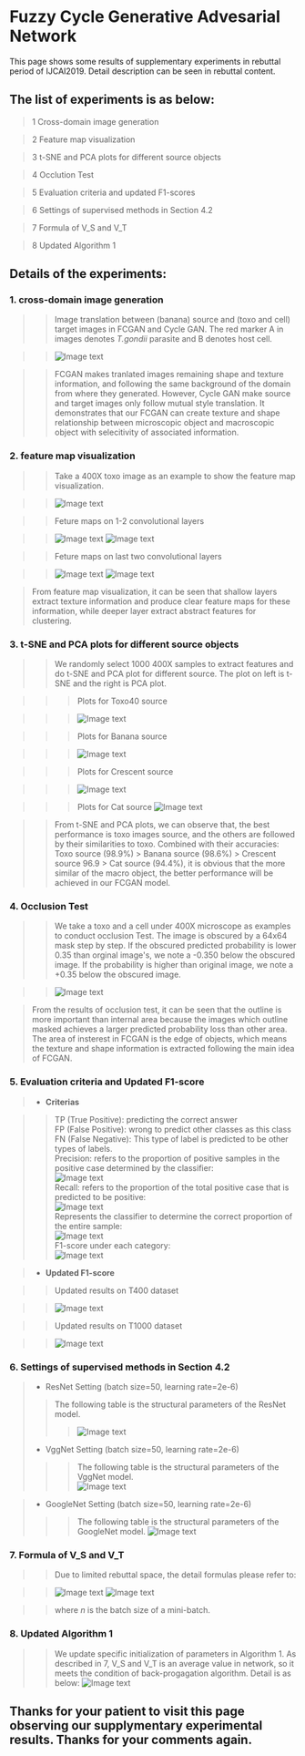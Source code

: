 # Fuzzy Cycle Generative Advesarial Network
This page shows some results of supplementary experiments in rebuttal period of IJCAI2019. Detail description can be seen in rebuttal content.

## The list of experiments is as below:
> 1 Cross-domain image generation

> 2 Feature map visualization
  
> 3 t-SNE and PCA plots for different source objects
  
> 4 Occlution Test
  
> 5 Evaluation criteria and updated F1-scores

> 6 Settings of supervised methods in Section 4.2

> 7 Formula of V_S and V_T

> 8 Updated Algorithm 1

## Details of the experiments:
### 1. cross-domain image generation
>> Image translation between (banana) source and (toxo and cell) target images in FCGAN and Cycle GAN. The red marker A in images denotes *T.gondii* parasite and B denotes host cell.

>> ![Image text](https://github.com/fcgan/Rebuttal/blob/master/imgs/generation.jpg)

>> FCGAN makes tranlated images remaining shape and texture information, and following the same background of the domain from where they generated. However, Cycle GAN make source and target images only follow mutual style translation. It demonstrates that our FCGAN can create texture and shape relationship between microscopic object and macroscopic object with selecitivity of associated information.

### 2. feature map visualization
>> Take a 400X toxo image as an example to show the feature map visualization.


>> ![Image text](https://github.com/fcgan/Rebuttal/blob/master/imgs/2671y_1.png)

>> Feture maps on 1-2 convolutional layers

>> ![Image text](https://github.com/fcgan/Rebuttal/blob/master/imgs/conv13.png)
>> ![Image text](https://github.com/fcgan/Rebuttal/blob/master/imgs/conv14.png)

>> Feture maps on last two convolutional layers

>> ![Image text](https://github.com/fcgan/Rebuttal/blob/master/imgs/conv24.png)
>> ![Image text](https://github.com/fcgan/Rebuttal/blob/master/imgs/conv25.png)


> From feature map visualization, it can be seen that shallow layers extract texture information and produce clear feature maps for these information, while deeper layer extract abstract features for clustering.

### 3. t-SNE and PCA plots for different source objects
>> We randomly select 1000 400X samples to extract features and do t-SNE and PCA plot for different source. The plot on left is t-SNE and the right is PCA plot.

>>> Plots for Toxo40 source

>>> ![Image text](https://github.com/fcgan/Rebuttal/blob/master/imgs/toxo_toxo40.png)

>>> Plots for Banana source

>>> ![Image text](https://github.com/fcgan/Rebuttal/blob/master/imgs/banana_40x.png)


>>> Plots for Crescent source

>>> ![Image text](https://github.com/fcgan/Rebuttal/blob/master/imgs/crescent_40X.png)

>>> Plots for Cat source
>>> ![Image text](https://github.com/fcgan/Rebuttal/blob/master/imgs/cat_toxo40.png)

>> From t-SNE and PCA plots, we can observe that, the best performance is toxo images source, and the others are followed by their similarities to toxo. Combined with their accuracies: Toxo source (98.9%) > Banana source (98.6%) > Crescent source 96.9 > Cat source (94.4%), it is obvious that the more similar of the macro object, the better performance will be achieved in our FCGAN model.

### 4. Occlusion Test
>> We take a toxo and a cell under 400X microscope as examples to conduct occlusion Test. The image is obscured by a 64x64 mask step by step. 
>> If the obscured predicted probability is lower 0.35 than orginal image's, we note a -0.350 below the obscured image. If the probability is higher than original image, we note a +0.35 below the obscured image.

>> ![Image text](https://github.com/fcgan/Rebuttal/blob/master/imgs/banana_occlusion.jpg)

>From the results of occlusion test, it can be seen that the outline is more important than internal area because the images which outline masked achieves a larger predicted probability loss than other area. The area of insterest in FCGAN is the edge of  objects, which means the texture and shape information is extracted following the main idea of FCGAN.

### 5. Evaluation criteria and Updated F1-score
> * **Criterias**

>> TP (True Positive): predicting the correct answer  
>> FP (False Positive): wrong to predict other classes as this class  
>> FN (False Negative): This type of label is predicted to be other types of labels.  
>> Precision: refers to the proportion of positive samples in the positive case determined by the classifier:  
>> ![Image text](https://github.com/fcgan/Rebuttal/blob/master/imgs/precision.gif)  
>> Recall: refers to the proportion of the total positive case that is predicted to be positive:  
>> ![Image text](https://github.com/fcgan/Rebuttal/blob/master/imgs/recall.gif)  
>> Represents the classifier to determine the correct proportion of the entire sample:  
>> ![Image text](https://github.com/fcgan/Rebuttal/blob/master/imgs/acc.gif)  
>> F1-score under each category:  
>> ![Image text](https://github.com/fcgan/Rebuttal/blob/master/imgs/fi.gif)

> * **Updated F1-score**

>> Updated results on T400 dataset

>> ![Image text](https://github.com/fcgan/Rebuttal/blob/master/imgs/T400.jpg)

>> Updated results on T1000 dataset

>> ![Image text](https://github.com/fcgan/Rebuttal/blob/master/imgs/T1000.jpg)

### 6. Settings of supervised methods in Section 4.2
> * ResNet Setting (batch size=50, learning rate=2e-6)
>> The following table is the structural parameters of the ResNet model.
>>> ![Image text](https://github.com/fcgan/Rebuttal/blob/master/imgs/ResNet.jpg)  
> * VggNet Setting (batch size=50, learning rate=2e-6)
>>> The following table is the structural parameters of the VggNet model.  
>>> ![Image text](https://github.com/fcgan/Rebuttal/blob/master/imgs/VggNet.jpg)  

> * GoogleNet Setting (batch size=50, learning rate=2e-6)
>>> The following table is the structural parameters of the GoogleNet model.
>>> ![Image text](https://github.com/fcgan/Rebuttal/blob/master/imgs/GoogleNet.jpg)  

### 7. Formula of V_S and V_T
>> Due to limited rebuttal space, the detail formulas please refer to:

>> ![Image text](https://github.com/fcgan/Rebuttal/blob/master/imgs/Vs.gif)
>> ![Image text](https://github.com/fcgan/Rebuttal/blob/master/imgs/Vt.gif)

>> where *n* is the batch size of a mini-batch.

### 8. Updated Algorithm 1
>> We update specific initialization of parameters in Algorithm 1. As described in 7, V_S and V_T is an average value in network, so it meets the condition of back-progagation algorithm. Detail is as below:
>> ![Image text](https://github.com/fcgan/Rebuttal/blob/master/imgs/Algorithm.jpg)

## Thanks for your patient to visit this page observing our supplymentary experimental results. Thanks for your comments again.
